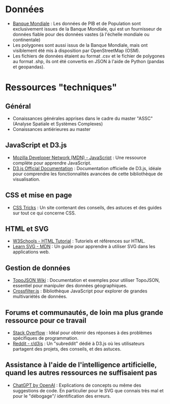 # Données
- [Banque Mondiale](https://www.banquemondiale.org/fr/home) : Les données de PIB et de Population sont exclusivement issues de la Banque Mondiale, qui est un fournisseur de données fiable pour des données vastes (à l'échelle mondiale ou continentale)
- Les polygones sont aussi issus de la Banque Mondiale, mais ont visiblement été mis à disposition par OpenStreetMap (OSM).
- Les fichiers de données étaient au format .csv et le fichier de polygones au format .shp, ils ont été convertis en JSON à l'aide de Python (pandas et geopandas).
  
# Ressources "techniques"
## Général
- Conaissances générales apprises dans le cadre du master "ASSC" (Analyse Spatiale et Systèmes Complexes)
- Conaissances antiérieures au master

## JavaScript et D3.js
- [Mozilla Developer Network (MDN) - JavaScript](https://developer.mozilla.org/en-US/docs/Web/JavaScript) : Une ressource complète pour apprendre JavaScript.
- [D3.js Official Documentation](https://d3js.org/) : Documentation officielle de D3.js, idéale pour comprendre les fonctionnalités avancées de cette bibliothèque de visualisation.

## CSS et mise en page
- [CSS Tricks](https://css-tricks.com/) : Un site contenant des conseils, des astuces et des guides sur tout ce qui concerne CSS.

## HTML et SVG
- [W3Schools - HTML Tutorial](https://www.w3schools.com/html/) : Tutoriels et références sur HTML.
- [Learn SVG - MDN](https://developer.mozilla.org/en-US/docs/Web/SVG/Tutorial) : Un guide pour apprendre à utiliser SVG dans les applications web.

## Gestion de données
- [TopoJSON Wiki](https://github.com/topojson/topojson/wiki) : Documentation et exemples pour utiliser TopoJSON, essentiel pour manipuler des données géographiques.
- [Crossfilter.js](http://crossfilter.github.io/crossfilter/) : Bibliothèque JavaScript pour explorer de grandes multivariétés de données.

## Forums et communautés, de loin ma plus grande ressource pour ce travail
- [Stack Overflow](https://stackoverflow.com/) : Idéal pour obtenir des réponses à des problèmes spécifiques de programmation.
- [Reddit - r/d3js](https://www.reddit.com/r/d3js/) : Un "subreddit" dédié à D3.js où les utilisateurs partagent des projets, des conseils, et des astuces.

## Assistance à l'aide de l'intelligence artificielle, quand les autres ressources ne suffisaient pas
- [ChatGPT by OpenAI](https://www.openai.com/chatgpt) : Explications de concepts ou même des suggestions de code. En particulier pour le SVG que connais très mal et pour le "débogage"/ identification des erreurs.


